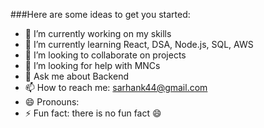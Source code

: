 ###Here are some ideas to get you started:

- 🔭 I’m currently working on my skills
- 🌱 I’m currently learning React, DSA, Node.js, SQL, AWS
- 👯 I’m looking to collaborate on projects
- 🤔 I’m looking for help with MNCs
- 💬 Ask me about Backend
- 📫 How to reach me: sarhank44@gmail.com
- 😄 Pronouns: 
- ⚡ Fun fact: there is no fun fact 😄
